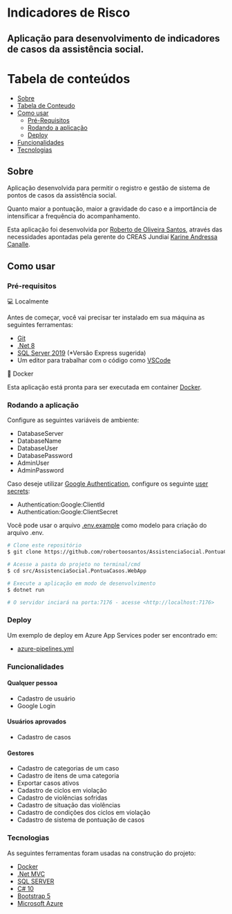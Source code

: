 # Indicadores de Risco

## Aplicação para desenvolvimento de indicadores de casos da assistência social.


Tabela de conteúdos
=================
<!--ts-->
   * [Sobre](#Sobre)
   * [Tabela de Conteudo](#tabela-de-conteudo)
   * [Como usar](#como-usar)
      * [Pré-Requisitos](#pré-requisitos)
      * [Rodando a aplicação](#rodando-a-aplicação)
      * [Deploy](#deploy)
   * [Funcionalidades](#funcionalidades)
   * [Tecnologias](#tecnologias)
<!--te-->

## Sobre

Aplicação desenvolvida para permitir o registro e gestão de sistema de pontos de casos da assistência social.

Quanto maior a pontuação, maior a gravidade do caso e a importância de intensificar a frequência do acompanhamento.

Esta aplicação foi desenvolvida por [Roberto de Oliveira Santos](https://github.com/robertoosantos), através das necessidades apontadas pela gerente do CREAS Jundiaí [Karine Andressa Canalle](https://m.facebook.com/karine.canalle).

## Como usar

### Pré-requisitos

💻 Localmente

Antes de começar, você vai precisar ter instalado em sua máquina as seguintes ferramentas:

* [Git](https://git-scm.com)
* [.Net 8](https://learn.microsoft.com/pt-br/dotnet/)
* [SQL Server 2019](https://www.microsoft.com/pt-br/sql-server/sql-server-downloads) (*Versão Express sugerida)
* Um editor para trabalhar com o código como [VSCode](https://code.visualstudio.com/)

🐳 Docker

Esta aplicação está pronta para ser executada em container [Docker](https://www.docker.com/).

### Rodando a aplicação

Configure as seguintes variáveis de ambiente:

- DatabaseServer
- DatabaseName
- DatabaseUser
- DatabasePassword
- AdminUser
- AdminPassword

Caso deseje utilizar [Google Authentication](https://developers.google.com/identity/oauth2/web/guides/overview), configure os seguinte [user secrets](https://learn.microsoft.com/en-us/aspnet/core/security/app-secrets?view=aspnetcore-6.0&tabs=linux#enable-secret-storage):

- Authentication:Google:ClientId
- Authentication:Google:ClientSecret

Você pode usar o arquivo [.env.example](./.env.example) como modelo para criação do arquivo .env.

```bash
# Clone este repositório
$ git clone https://github.com/robertoosantos/AssistenciaSocial.PontuaCasos

# Acesse a pasta do projeto no terminal/cmd
$ cd src/AssistenciaSocial.PontuaCasos.WebApp

# Execute a aplicação em modo de desenvolvimento
$ dotnet run

# O servidor inciará na porta:7176 - acesse <http://localhost:7176>
```

### Deploy

Um exemplo de deploy em Azure App Services poder ser encontrado em:
- [azure-pipelines.yml](azure-pipelines.yml)

### Funcionalidades

#### Qualquer pessoa
- Cadastro de usuário
- Google Login

#### Usuários aprovados
- Cadastro de casos

#### Gestores
- Cadastro de categorias de um caso
- Cadastro de itens de uma categoria
- Exportar casos ativos
- Cadastro de ciclos em violação
- Cadastro de violências sofridas
- Cadastro de situação das violências
- Cadastro de condições dos ciclos em violação
- Cadastro de sistema de pontuação de casos

### Tecnologias

As seguintes ferramentas foram usadas na construção do projeto:

- [Docker](https://www.docker.com/)
- [.Net MVC](https://learn.microsoft.com/pt-br/aspnet/core/mvc/overview?view=aspnetcore-6.0)
- [SQL SERVER](https://learn.microsoft.com/pt-br/sql/sql-server/?view=sql-server-ver16)
- [C# 10](https://learn.microsoft.com/pt-br/dotnet/csharp/whats-new/csharp-10)
- [Bootstrap 5](https://getbootstrap.com/docs/5.0/getting-started/introduction/)
- [Microsoft Azure](https://azure.microsoft.com/pt-br/)
